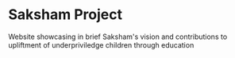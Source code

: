 # Saksham Project
Website showcasing in brief Saksham's vision and contributions to upliftment of underpriviledge children through education


